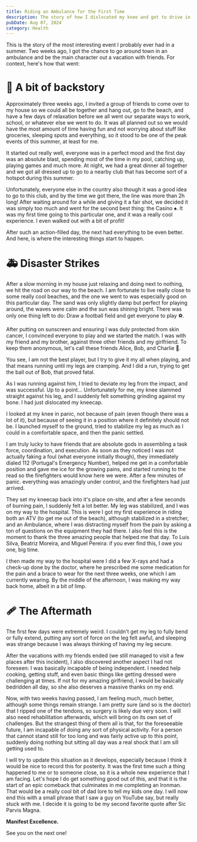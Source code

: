 ```yaml
---
title: Riding an Ambulance for the First Time
description: The story of how I dislocated my knee and got to drive in an Ambulance for the first time
pubDate: Aug 07, 2024
category: Health
---
```


This is the story of the most interesting event I probably ever had in a summer. Two weeks ago, I got the chance to go around town in an ambulance and be the main character out a vacation with friends. For context, here's how that went:

# 🍹 A bit of backstory

Approximately three weeks ago, I invited a group of friends to come over to my house so we could all be together and hang out, go to the beach, and have a few days of relaxation before we all went our separate ways to work, school, or whatever else we went to do. It was all planned out so we would have the most amount of time having fun and not worrying about stuff like groceries, sleeping spots and everything, so it stood to be one of the peak events of this summer, at least for me.

It started out really well, everyone was in a perfect mood and the first day was an absolute blast, spending most of the time in my pool, catching up, playing games and much more. At night, we had a great dinner all together and we got all dressed up to go to a nearby club that has become sort of a hotspot during this summer.

Unfortunately, everyone else in the country also though it was a good idea to go to this club, and by the time we got there, the line was more than 2h long! After waiting around for a while and giving it a fair shot, we decided it was simply too much and went for the second best thing: the Casino ♠. It was my first time going to this particular one, and it was a really cool experience. I even walked out with a bit of profit!

After such an action-filled day, the next had everything to be even better. And here, is where the interesting things start to happen.

# 🚑 Disaster Strikes

After a slow morning in my house just relaxing and doing next to nothing, we hit the road on our way to the beach. I am fortunate to live really close to some really cool beaches, and the one we went to was especially good on this particular day. The sand was only slightly damp but perfect for playing around, the waves were calm and the sun was shining bright. There was only one thing left to do: Draw a football field and get everyone to play ⚽.

After putting on sunscreen and ensuring I was duly protected from skin cancer, I convinced everyone to play and we started the match. I was with my friend and my brother, against three other friends and my girlfriend. To keep them anonymous, let's call these friends Alice, Bob, and Charlie 👀.

You see, I am not the best player, but I try to give it my all when playing, and that means running until my legs are cramping. And I did a run, trying to get the ball out of Bob, that proved fatal.

As I was running against him, I tried to deviate my leg from the impact, and was successful. Up to a point... Unfortunately for me, my knee slammed straight against his leg, and I suddenly felt something grinding against my bone. I had just dislocated my kneecap.

I looked at my knee in panic, not because of pain (even though there was a lot of it), but because of seeing it in a position where it definitely should not be. I launched myself to the ground, tried to stabilize my leg as much as I could in a comfortable space, and then the panic settled.

I am truly lucky to have friends that are absolute gods in assembling a task force, coordination, and execution. As soon as they noticed I was not actually faking a foul (what everyone initially though), they immediately dialed 112 (Portugal's Emergency Number), helped me get in a comfortable position and gave me ice for the growing pains, and started running to the read so the firefighters would know here we were. After a few minutes of panic. everything was amazingly under control, and the firefighters had just arrived.

They set my kneecap back into it's place on-site, and after a few seconds of burning pain, I suddenly felt a lot better. My leg was stabilized, and I was on my way to the hospital. This is were I got my first experience in riding both an ATV (to get me out of the beach), although stabilized in a stretcher, and an Ambulance, where I was distracting myself from the pain by asking a ton of questions on the equipment they had there. I also feel this is the moment to thank the three amazing people that helped me that day. To Luis Silva, Beatriz Moreira, and Miguel Pereira: if you ever find this, I owe you one, big time.

I then made my way to the hospital were I did a few X-rays and had a check-up done by the doctor, where he prescribed me some medication for the pain and a brace to wear for the next three weeks, one which I am currently wearing. By the middle of the afternoon, I was making my way back home, albeit in a bit of limp.

# 🩹 The Aftermath

The first few days were extremely weird. I couldn't get my leg to fully bend or fully extend, putting any sort of force on the leg felt awful, and sleeping was strange because I was always thinking of having my leg secure.

After the vacations with my friends ended (we still managed to visit a few places after this incident), I also discovered another aspect I had not foreseen: I was basically incapable of being independent. I needed help cooking, getting stuff, and even basic things like getting dressed were challenging at times. If not for my amazing girlfriend, I would be basically bedridden all day, so she also deserves a massive thanks on my end.

Now, with two weeks having passed, I am feeling much, much better, although some things remain strange. I am pretty sure (and so is the doctor) that I ripped one of the tendons, so surgery is likely due very soon. I will also need rehabilitation afterwards, which will bring on its own set of challenges. But the strangest thing of them all is that, for the foreseeable future, I am incapable of doing any sort of physical activity. For a person that cannot stand still for too long and was fairly active up to this point, suddenly doing nothing but sitting all day was a real shock that I am sill getting used to.

I will try to update this situation as it develops, especially because I think it would be nice to record this for posterity. It was the first time such a thing happened to me or to someone close, so it is a whole new experience that I am facing. Let's hope I do get something good out of this, and that it is the start of an epic comeback that culminates in me completing an Ironman. That would be a really cool bit of dad lore to tell my kids one day. I will now end this with a small phrase that I saw a guy on YouTube say, but really stuck with me. I decide it is going to be my second favorite quote after Sic Parvis Magna.

**Manifest Excellence.**

See you on the next one!
